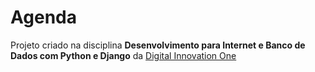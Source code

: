 # Agenda
Projeto criado na disciplina **Desenvolvimento para Internet e Banco de Dados com Python e Django** da [Digital Innovation One](https://web.digitalinnovation.one/)
